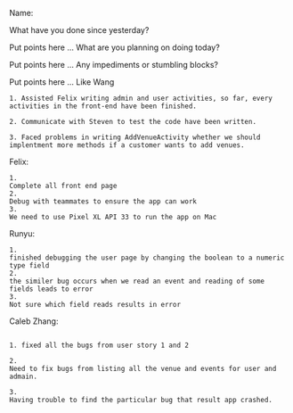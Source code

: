 Name:

What have you done since yesterday?

Put points here ...
What are you planning on doing today?

Put points here ...
Any impediments or stumbling blocks?

Put points here ...
Like Wang
```
1. Assisted Felix writing admin and user activities, so far, every activities in the front-end have been finished.

2. Communicate with Steven to test the code have been written.

3. Faced problems in writing AddVenueActivity whether we should implentment more methods if a customer wants to add venues.
```
Felix:
```
1.
Complete all front end page
2. 
Debug with teammates to ensure the app can work
3. 
We need to use Pixel XL API 33 to run the app on Mac
```

Runyu:
```
1.
finished debugging the user page by changing the boolean to a numeric type field
2. 
the similer bug occurs when we read an event and reading of some fields leads to error
3. 
Not sure which field reads results in error
```

Caleb Zhang:
```

1. fixed all the bugs from user story 1 and 2

2.
Need to fix bugs from listing all the venue and events for user and admain.

3.
Having trouble to find the particular bug that result app crashed.
```
